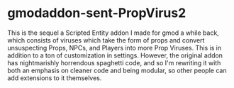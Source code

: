 # gmodaddon-sent-PropVirus2
This is the sequel a Scripted Entity addon I made for gmod a while back, which consists of viruses which take the form of props and convert unsuspecting Props, NPCs, and Players into more Prop Viruses. This is in addition to a ton of customization in settings. However, the original addon has nightmarishly horrendous spaghetti code, and so I'm rewriting it with both an emphasis on cleaner code and being modular, so other people can add extensions to it themselves. 
